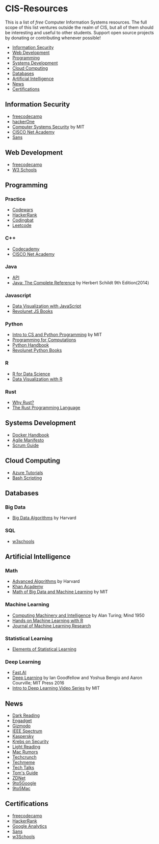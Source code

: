 # CIS-Resources
This is a list of <em>free</em> Computer Information Systems resources.  The full scope of this list ventures outside the realm of CIS, but all of them should be interesting and useful to other students.
Support open source projects by donating or contributing whenever possible!
* [Information Security](https://github.com/willisman31/CIS-Resources#information-security)
* [Web Development](https://github.com/willisman31/CIS-Resources#web-development)
* [Programming](https://github.com/willisman31/CIS-Resources#programming)
* [Systems Development](https://github.com/willisman31/CIS-Resources#systems-development)
* [Cloud Computing](https://github.com/willisman31/CIS-Resources#cloud-computing)
* [Databases](https://github.com/willisman31/CIS-Resources#databases)
* [Artificial Intelligence](https://github.com/willisman31/CIS-Resources#artificial-intelligence)
* [News](https://github.com/willisman31/CIS-Resources#news)
* [Certifications](https://github.com/willisman31/CIS-Resources#certifications)
## Information Security
* [freecodecamp](https://www.freecodecamp.org/learn/information-security/)
* [hackerOne](https://www.hackerone.com/)
* [Computer Systems Security](https://www.youtube.com/playlist?list=PLUl4u3cNGP62K2DjQLRxDNRi0z2IRWnNh) by MIT
* [CISCO Net Academy](https://www.netacad.com/courses/cybersecurity)
* [Sans](https://www.sans.org/)
## Web Development
* [freecodecamp](https://www.freecodecamp.org/learn/responsive-web-design/)
* [W3 Schools](https://www.w3schools.com/)
## Programming
### Practice
* [Codewars](https://www.codewars.com/)
* [HackerRank](https://www.hackerrank.com/)
* [Codingbat](https://codingbat.com/java)
* [Leetcode](https://leetcode.com/)
### C++
* [Codecademy](https://www.codecademy.com/)
* [CISCO Net Academy](https://www.netacad.com/courses/programming)
### Java
* [API](https://docs.oracle.com/javase/7/docs/api/)
* [Java: The Complete Reference](https://drive.google.com/file/d/1FWUTT4x8BI-v0_SIf50HHNvyKdPw1gYq/view) by Herbert Schildt 9th Edition(2014)
### Javascript
* [Data Visualization with JavaScript](https://www.freecodecamp.org/learn/data-visualization/)
* [Revolunet JS Books](https://jsbooks.revolunet.com/)
### Python
* [Intro to CS and Python Programming](https://www.youtube.com/playlist?list=PLUl4u3cNGP63WbdFxL8giv4yhgdMGaZNA) by MIT
* [Programming for Computations](https://link.springer.com/book/10.1007/978-3-030-16877-3)
* [Python Handbook](https://www.freecodecamp.org/news/the-python-handbook/)
* [Revolunet Python Books](https://pythonbooks.revolunet.com/)
### R
* [R for Data Science](https://r4ds.had.co.nz/introduction.html)
* [Data Visualization with R](https://socviz.co/)
### Rust
* [Why Rust?](https://www.oreilly.com/content/why-rust/)
* [The Rust Programming Language](https://doc.rust-lang.org/stable/book/title-page.html)
## Systems Development
* [Docker Handbook](https://www.freecodecamp.org/news/the-docker-handbook/)
* [Agile Manifesto](https://agilemanifesto.org/)
* [Scrum Guide](https://scrumguides.org/)
## Cloud Computing
* [Azure Tutorials](https://docs.microsoft.com/en-us/learn/browse/?terms=Azure)
* [Bash Scripting](https://www.shellscript.sh/index.html)
## Databases
### Big Data
* [Big Data Algorithms](https://www.youtube.com/playlist?list=PL2SOU6wwxB0v1kQTpqpuu5kEJo2i-iUyf) by Harvard
### SQL
* [w3schools](https://www.w3schools.com/sql/)
## Artificial Intelligence
### Math
* [Advanced Algorithms](https://www.youtube.com/playlist?list=PL2SOU6wwxB0uP4rJgf5ayhHWgw7akUWSf) by Harvard
* [Khan Academy](https://www.khanacademy.org/math)
* [Math of Big Data and Machine Learning](https://www.youtube.com/playlist?list=PLUl4u3cNGP62uI_DWNdWoIMsgPcLGOx-V) by MIT
### Machine Learning
* [Computing Machinery and Intelligence](https://www.csee.umbc.edu/courses/471/papers/turing.pdf) by Alan Turing; Mind 1950
* [Hands on Machine Learning with R](https://bradleyboehmke.github.io/HOML/)
* [Journal of Machine Learning Research](https://www.jmlr.org/)
### Statistical Learning
* [Elements of Statistical Learning](http://web.stanford.edu/~hastie/ElemStatLearn/)
### Deep Learning
* [Fast.AI](https://course.fast.ai/)
* [Deep Learning](https://www.deeplearningbook.org/) by Ian Goodfellow and Yoshua Bengio and Aaron Courville; MIT Press 2016
* [Intro to Deep Learning Video Series](https://www.youtube.com/playlist?list=PLtBw6njQRU-rwp5__7C0oIVt26ZgjG9NI) by MIT
## News
* [Dark Reading](https://www.darkreading.com/)
* [Engadget](https://www.engadget.com/)
* [Gizmodo](https://gizmodo.com/)
* [IEEE Spectrum](https://spectrum.ieee.org/)
* [Kaspersky](https://www.kaspersky.com/blog/)
* [Krebs on Security](https://krebsonsecurity.com/)
* [Light Reading](https://www.lightreading.com/)
* [Mac Rumors](https://www.macrumors.com/)
* [Techcrunch](https://techcrunch.com/)
* [Techmeme](https://www.techmeme.com/)
* [Tech Talks](https://bdtechtalks.com/)
* [Tom's Guide](https://www.tomsguide.com/)
* [ZDNet](https://www.zdnet.com/)
* [9to5Google](https://9to5google.com/)
* [9to5Mac](https://9to5mac.com/)
## Certifications
* [freecodecamp](https://www.freecodecamp.org/)
* [HackerRank](https://www.hackerrank.com/)
* [Google Analytics](https://analytics.google.com/analytics/academy/)
* [Sans](https://www.sans.org/)
* [w3Schools](https://www.w3schools.com/)
